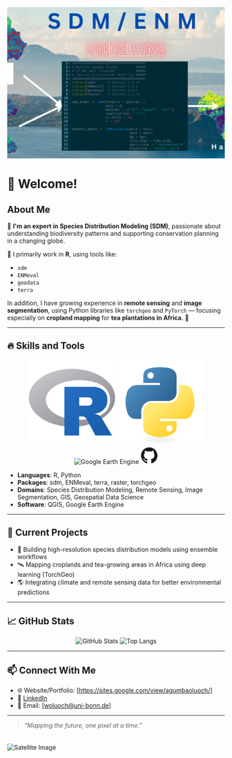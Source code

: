 <!-- Banner Image -->
<img src="https://github.com/Wycology/Wycology/blob/main/Suitability.png" alt="Nature Banner" style="width:300%; height:350px; object-fit:cover;">

# 👋 Welcome!

## About Me

🌱 **I'm an expert in Species Distribution Modeling (SDM)**, passionate about understanding biodiversity patterns and supporting conservation planning in a changing globe.  

📍 I primarily work in **R**, using tools like:

- `sdm`
- `ENMeval`
- `geodata`
- `terra`

In addition, I have growing experience in **remote sensing** and **image segmentation**, using Python libraries like `torchgeo` and `PyTorch` — focusing especially on **cropland mapping** for **tea plantations in Africa**. 🍃

---

## 🔥 Skills and Tools

<div align="center">

<img src="https://raw.githubusercontent.com/devicons/devicon/master/icons/r/r-original.svg" alt="R" width="200" height="200"/>
<img src="https://raw.githubusercontent.com/devicons/devicon/master/icons/python/python-original.svg" alt="Python" width="200" height="200"/>
<img src="https://images.icon-icons.com/1508/PNG/512/googleearth-engine_104576.png" alt="Google Earth Engine" width="200" height="200"/>
<img src="https://raw.githubusercontent.com/devicons/devicon/master/icons/github/github-original.svg" alt="GitHub" width="40" height="40"/>

</div>

- **Languages**: R, Python
- **Packages**: sdm, ENMeval, terra, raster, torchgeo
- **Domains**: Species Distribution Modeling, Remote Sensing, Image Segmentation, GIS, Geospatial Data Science
- **Software**: QGIS, Google Earth Engine

---

## 🚀 Current Projects

- 🔬 Building high-resolution species distribution models using ensemble workflows
- 🛰️ Mapping croplands and tea-growing areas in Africa using deep learning (TorchGeo)
- 🌎 Integrating climate and remote sensing data for better environmental predictions

---

## 📈 GitHub Stats

<div align="center">

![GitHub Stats](https://github-readme-stats.vercel.app/api?username=wycology&show_icons=true&theme=radical)
![Top Langs](https://github-readme-stats.vercel.app/api/top-langs/?username=wycology&layout=compact&theme=radical)

</div>

---

## 📫 Connect With Me

- 🌐 Website/Portfolio: [https://sites.google.com/view/agumbaoluoch/]
- 🔗 [LinkedIn](https://www.linkedin.com/in/wyclife-oluoch-3924341b9/)  
- 📧 Email: [woluoch@uni-bonn.de]  

---

> *"Mapping the future, one pixel at a time."*

<!-- Optional Footer Image -->
<img src="https://images.unsplash.com/photo-1614064641938-3b7b70dbe0e1" alt="Satellite Image" style="width:100%; height:250px; object-fit:cover; margin-top:20px;">


